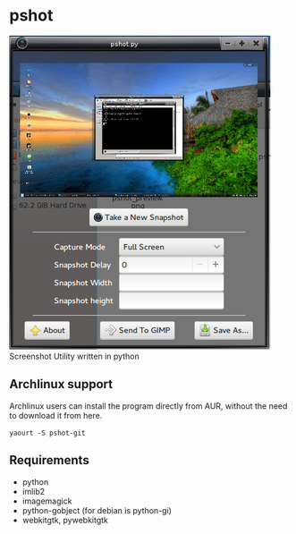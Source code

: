 pshot
=====
<img src="data_pshot/pshot_preview.png" alt="" /><br/>
Screenshot Utility written in python

## Archlinux support
Archlinux users can install the program directly from AUR, without the need to download it from here.

    yaourt -S pshot-git

## Requirements

* python
* imlib2
* imagemagick
* python-gobject (for debian is python-gi)
* webkitgtk, pywebkitgtk